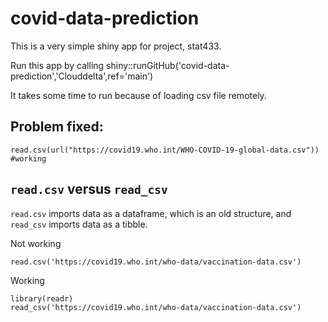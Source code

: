 # covid-data-prediction


This is a very simple shiny app for project, stat433.

Run this app by calling shiny::runGitHub('covid-data-prediction','Clouddelta',ref='main')

It takes some time to run because of loading csv file remotely.


## Problem fixed:
```{r}
read.csv(url("https://covid19.who.int/WHO-COVID-19-global-data.csv"))  #working
```

## <code>read.csv</code> versus <code>read_csv</code>
<code>read.csv</code> imports data as a dataframe, which is an old structure, and <code>read_csv</code> imports data as a tibble.

Not working
```{r}
read.csv('https://covid19.who.int/who-data/vaccination-data.csv')
```

Working
```{r}
library(readr)
read_csv('https://covid19.who.int/who-data/vaccination-data.csv')
```